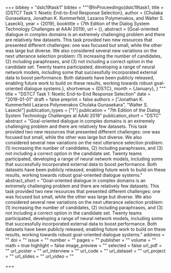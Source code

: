 +++
bibkey = "dstc19task1"
bibtex = """@InProceedings{dstc19task1,
  title = {DSTC7 Task 1: Noetic End-to-End Response Selection},
  author = {Chulaka Gunasekara, Jonathan K. Kummerfeld, Lazaros Polymenakos, and Walter S. Lasecki},
  year = {2019},
  booktitle = {7th Edition of the Dialog System Technology Challenges at AAAI 2019},
  url = {},
  abstract = {Goal-oriented dialogue in complex domains is an extremely challenging problem and there are relatively few datasets. This task provided two new resources that presented different challenges: one was focused but small, while the other was large but diverse. We also considered several new variations on the next utterance selection problem: (1) increasing the number of candidates, (2) including paraphrases, and (3) not including a correct option in the candidate set. Twenty teams participated, developing a range of neural network models, including some that successfully incorporated external data to boost performance. Both datasets have been publicly released, enabling future work to build on these results, working towards robust goal-oriented dialogue systems.},
  shortvenue = {DSTC},
  month = {January},
}
"""
title = "DSTC7 Task 1: Noetic End-to-End Response Selection"
date = "2019-01-01"
draft = false
preprint = false
authors = ["Jonathan K. Kummerfeld  Lazaros Polymenakos  Chulaka Gunasekara", "Walter S. Lasecki"]
publication_types = ["1"]
publication = "7th Edition of the Dialog System Technology Challenges at AAAI 2019"
publication_short = "DSTC"
abstract = "Goal-oriented dialogue in complex domains is an extremely challenging problem and there are relatively few datasets. This task provided two new resources that presented different challenges: one was focused but small, while the other was large but diverse. We also considered several new variations on the next utterance selection problem: (1) increasing the number of candidates, (2) including paraphrases, and (3) not including a correct option in the candidate set. Twenty teams participated, developing a range of neural network models, including some that successfully incorporated external data to boost performance. Both datasets have been publicly released, enabling future work to build on these results, working towards robust goal-oriented dialogue systems."
abstract_short = "Goal-oriented dialogue in complex domains is an extremely challenging problem and there are relatively few datasets. This task provided two new resources that presented different challenges: one was focused but small, while the other was large but diverse. We also considered several new variations on the next utterance selection problem: (1) increasing the number of candidates, (2) including paraphrases, and (3) not including a correct option in the candidate set. Twenty teams participated, developing a range of neural network models, including some that successfully incorporated external data to boost performance. Both datasets have been publicly released, enabling future work to build on these results, working towards robust goal-oriented dialogue systems."
address = ""
doi = ""
issue = ""
number = ""
pages = ""
publisher = ""
volume = ""
math = true
highlight = false
image_preview = ""
selected = false
url_pdf = ""
url_poster = ""
url_interview = ""
url_code = ""
url_dataset = ""
url_project = ""
url_slides = ""
url_video = ""



+++